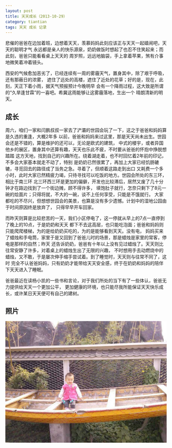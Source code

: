 ```yaml
---
layout: post
title: 天天成长（2013-10-29）
category: tiantian
tags: 天天 成长 记录
---
```


悲催的爸爸在边加着班，边想着天天，羡慕妈妈此刻应该正与天天一起嬉闹吧，天天的聪明才气
永远都是亲人的快乐源泉，奶奶做饭时想起了也忍不住笑起来；而此刻，爸爸只能看看桌上天天的
周岁照，远远地脑袋，手上拿着苹果，煞有介事地微笑着冲着镜头。

西安的气候愈加恶劣了，已经连续有一周的雾霾天气，置身其中，除了艰于呼吸，还有那蔽日的浓雾，
遮住了远处的高楼，遮住了近处的花草；好的是，现在，此刻，天正下着小雨，据天气预报预计今晚明早
会有一个降雨过程，这大致是所谓的“久旱逢甘霖”的一喜吧。希冀这雨能够让这雾霾落地，生出一个
晴朗清新的明天。

## 成长

周六，咱们一家和闫鹏叔叔一家去了浐灞的世园会玩了一下，这之于爸爸和妈妈算是久违的重逢，大概2年多
以前，爸爸和妈妈来过这里，那是天天尚未出生。世园会还是不错的，算是维护的还可以，无论是欧式的建筑，
中式的楼宇，或者异国他乡的展区，置身其中还算有趣，天天也乐此不疲，不时要从爸爸的怀抱中挣脱想踏踏
这方天地，找到自己的兴趣所在。绕着湖走着，也不时回忆着2年前的印记，不多会大家基本就走不动了，特别
是奶奶已然很累了，再加上大家已经饥肠辘辘，寻觅回去的路径成了当务之急。寻着了，但顺着这路走到出口
又耗费一个多小时，此时大家已然精疲力竭，只待寻找可以吃饭的地方。世园会所处的东三环，相比于南三环
北三环西三环是更加的偏僻，开发也比较滞后，居然又废了几十分钟才在路边找到了一个街边摊，顾不得许多，
填饱肚子就行，怎奈只剩下了8元一碗的烩面片；只得将就，不大的一碗，谈不上任何享受，只能是不饿就行。
大家都吃的不尽兴，但想想世园会的美景，也算是没有多少遗憾。计划中的湿地公园由于时间原因终是放弃了，
只得早早开车回家。

而昨天则算是比较悲苦的一天，我们小区停电了，这一停就从早上的7点一直停到了晚上的10点，于是奶奶和天天
都下不去这高层，也只能吃泡面；爸爸和妈妈则只能爬爬楼梯，为的是给奶奶买吃的，为的是能够看到天天。没有电，
妈妈买来了蜡烛和手电筒，家里于是又回到了爸爸儿时的场景，那是蜡烛是家里的常客，停电是那样的自然；昨天
还告诉奶奶，爸爸有十年以上没有见过蜡烛了。天天则比往常安静了许多，对着桌上的蜡烛生出了无限的兴趣，
不时想用手去动燃烧中的蜡烛，又不敢，于是屡次伸手缩手尝试着。到了睡觉时，天天则与往常不同了，这时
完全不认爸爸妈妈，只有奶奶才能带给天天安全感，终于在奶奶和妈妈的陪伴下天天进入了睡眠。

爸爸最近在读杨小凯的一些书和言论，对于我们所处的当下有了一些体认，爸爸无力提供给天天一个更加公平，
更加健康的环境，也只能尽我所能保证天天快乐成长，或许某日天天便可有自己的建树。

## 照片

![tiantian](/assets/images/tiantian20131029.jpg)
